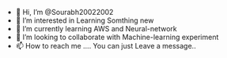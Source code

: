 - 👋 Hi, I’m @Sourabh20022002
- 👀 I’m interested in Learning Somthing new
- 🌱 I’m currently learning AWS and Neural-network
- 💞️ I’m looking to collaborate with Machine-learning experiment
- 📫 How to reach me .... You can just Leave a message..

<!---
Sourabh20022002/Sourabh20022002 is a ✨ special ✨ repository because its `README.md` (this file) appears on your GitHub profile.
You can click the Preview link to take a look at your changes.
--->
